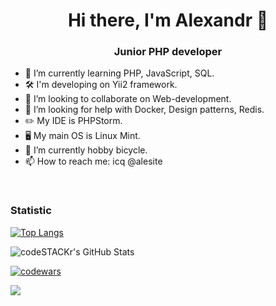 <h1 align="center">Hi there, I'm Alexandr 👋 </h1>
<h3 align="center">Junior PHP developer</h3> 

- 🔭 I’m currently learning PHP, JavaScript, SQL.
- 🛠 I'm developing on Yii2 framework.
- 👯 I’m looking to collaborate on Web-development.
- 🤔 I’m looking for help with Docker, Design patterns, Redis.
- ✏️ My IDE is PHPStorm.
- 🖥 My main OS is Linux Mint. 
- 🌱 I’m currently hobby bicycle.
- 📫 How to reach me: icq @alesite

<br/>

### Statistic

[![Top Langs](https://github-readme-stats.vercel.app/api/top-langs/?username=aletoropov&layout=compact)](https://github.com/anuraghazra/github-readme-stats) 
<br />

<img align="center" alt="codeSTACKr's GitHub Stats" src="https://github-readme-stats.vercel.app/api?username=aletoropov&show_icons=true" />
<br />

[![codewars](https://www.codewars.com/users/aletoropov/badges/small)](https://www.codewars.com/users/aletoropov) 
<br />

![](https://komarev.com/ghpvc/?username=aletoropov&style=flat&color=yellow)
<br />

